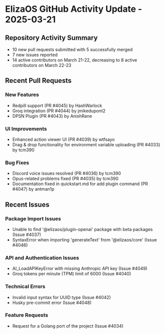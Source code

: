 # ElizaOS GitHub Activity Update - 2025-03-21

## Repository Activity Summary
- 10 new pull requests submitted with 5 successfully merged
- 7 new issues reported
- 14 active contributors on March 21-22, decreasing to 8 active contributors on March 22-23

## Recent Pull Requests

### New Features
- Redpill support (PR #4045) by HashWarlock
- Groq integration (PR #4044) by jmikedupont2
- DPSN Plugin (PR #4043) by AnishRane

### UI Improvements
- Enhanced action viewer UI (PR #4039) by wtfsayo
- Drag & drop functionality for environment variable uploading (PR #4033) by tcm390

### Bug Fixes
- Discord voice issues resolved (PR #4036) by tcm390
- Opus-related problems fixed (PR #4035) by tcm390
- Documentation fixed in quickstart.md for add plugin command (PR #4047) by antman1p

## Recent Issues

### Package Import Issues
- Unable to find '@elizaos/plugin-openai' package with beta packages (Issue #4037)
- SyntaxError when importing 'generateText' from '@elizaos/core' (Issue #4046)

### API and Authentication Issues
- AI_LoadAPIKeyError with missing Anthropic API key (Issue #4049)
- Groq tokens per minute (TPM) limit of 6000 (Issue #4040)

### Technical Errors
- Invalid input syntax for UUID type (Issue #4042)
- Husky pre-commit error (Issue #4048)

### Feature Requests
- Request for a Golang port of the project (Issue #4034)